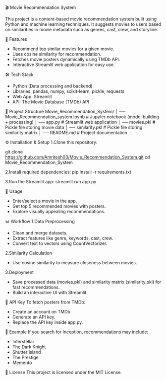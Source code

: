 🎬 Movie Recommendation System

This project is a content-based movie recommendation system built using Python and machine learning techniques. It suggests movies to users based on similarities in movie metadata such as genres, cast, crew, and storyline.

🚀 Features
- Recommend top similar movies for a given movie.
- Uses cosine similarity for recommendation.
- Fetches movie posters dynamically using TMDb API.
- Interactive Streamlit web application for easy use.

🛠️ Tech Stack
- Python (Data processing and backend)
- Libraries: pandas, numpy, scikit-learn, pickle, requests
- Web App: Streamlit
- API: The Movie Database (TMDb) API

📂 Project Structure
Movie_Recommendation_System/
│ ── Movie_Recommendation_system.ipynb   # Jupyter notebook (model building + processing)
│ ── app.py                              # Streamlit web application
│ ── movies.pkl                          # Pickle file storing movie data
│ ── similarity.pkl                      # Pickle file storing similarity matrix
│ ── README.md                           # Project documentation


⚙️ Installation & Setup
1.Clone this repository:

git clone https://github.com/Amritesh03/Movie_Recommendation_System.git
cd Movie_Recommendation_System

2.Install required dependencies:
pip install -r requirements.txt

3.Run the Streamlit app:
streamlit run app.py

🎥 Usage
- Enter/select a movie in the app.
- Get top 5 recommended movies with posters.
- Explore visually appealing recommendations.

📊 Workflow
1.Data Preprocessing
   - Clean and merge datasets.
   - Extract features like genre, keywords, cast, crew.
   - Convert text to vectors using CountVectorizer.

2.Similarity Calculation
   - Use cosine similarity to measure closeness between movies.

3.Deployment
   - Save processed data (movies.pkl) and similarity matrix (similarity.pkl) for fast recommendations.
   - Build an interactive UI with Streamlit.

🔑 API Key
To fetch posters from TMDb:
   - Create an account on TMDb
   - Generate an API key.
   - Replace the API key inside app.py.

📌 Example
If you search for Inception, recommendations may include:
   - Interstellar
   - The Dark Knight
   - Shutter Island
   - The Prestige
   - Memento

📜 License
This project is licensed under the MIT License.
